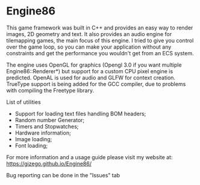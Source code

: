 # Engine86

  This game framework was built in C++ and provides an easy way to render images, 2D geometry and text. It also provides an audio engine for tilemapping games, the main focus of this engine. I tried to give you control over the game loop, so you can make your application without any constraints and get the performance you wouldn't get from an ECS system.
  
  The engine uses OpenGL for graphics (Opengl 3.0 if you want multiple Engine86::Renderer*) but support for a custom CPU pixel engine is predicted. OpenAL is used for audio and GLFW for context creation. TrueType support is being added for the GCC compiler, due to problems with compiling the Freetype library.
  
  List of utilities
  
   - Support for loading text files handling BOM headers;
   - Random number Generator;
   - Timers and Stopwatches;
   - Hardware information;
   - Image loading;
   - Font loading;
    
  For more information and a usage guide please visit my website at: 
  https://gizego.github.io/Engine86/
 
Bug reporting can be done in the "Issues" tab
